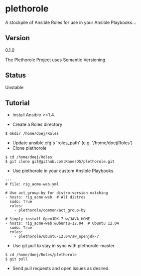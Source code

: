 plethorole
==========

A stockpile of Ansible Roles for use in your Ansible Playbooks...


Version
-------
0.1.0

The Plethorole Project uses Semantic Versioning.


Status
------
Unstable


Tutorial
--------

* Install Ansible >=1.4.

* Create a Roles directory

```
$ mkdir /home/doej/Roles
```

* Update ansible.cfg's 'roles_path' (e.g. '/home/doej/Roles')
* Clone plethorole

```
$ cd /home/doej/Roles
$ git clone git@github.com:KnoesOS/plethorole.git
```

* Use plethorole in your custom Ansible Playbooks.

```
---
# file: rig_acme-web.yml

# Use act_group-by for distro-version matching
- hosts: rig_acme-web  # All distros
  sudo: True
  roles:
    - plethorole/common/act_group-by

# Simply install OpenJDK-7 w/JAVA_HOME
- hosts: rig_acme-web:&Ubuntu-12.04  # Ubuntu 12.04
  sudo: True
  roles:
    - plethorole/ubuntu-12.04/sw_openjdk-7
```

* Use git pull to stay in sync with plethorole-master.

```
$ cd /home/doej/Roles/plethorole
$ git pull
```

* Send pull requests and open issues as desired.
